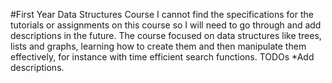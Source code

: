 #First Year Data Structures Course
I cannot find the specifications for the tutorials or assignments on this course so I will need to go through and add descriptions in the future.
The course focused on data structures like trees, lists and graphs, learning how to create them and then manipulate them effectively, for instance with time efficient search functions.
TODOs
*Add descriptions.
